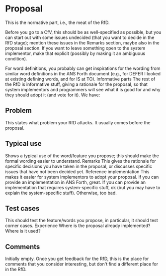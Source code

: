 # Proposal

This is the normative part, i.e., the meat of the RfD.

Before you go to a CfV, this should be as well-specified as possible, but you can start out with some issues undecided (that you want to decide in the RfD stage); mention these issues in the Remarks section, maybe also in the proposal section. If you want to leave something open to the system implementor, make that explicit (possibly by making it an ambiguous condition).

For word definitions, you probably can get inspirations for the wording from similar word definitions in the ANS Forth document (e.g., for DEFER I looked at existing defining words, and for IS at TO).
Informative parts
The rest of the RfD is informative stuff, giving a rationale for the proposal, so that system implementors and programmers will see what it is good for and why they should adopt it (and vote for it). We have:

## Problem

This states what problem your RfD attacks. It usually comes before the proposal.

## Typical use

Shows a typical use of the word/feature you propose; this should make the formal wording easier to understand.
Remarks
This gives the rationale for specific decisions you have taken in the proposal, or discusses specific issues that have not been decided yet.
Reference implementation
This makes it easier for system implementors to adopt your proposal. If you can provide an implementation in ANS Forth, great. If you can provide an implementation that requires system-specific stuff, ok (but you may have to explain the system-specific stuff). Otherwise, too bad.

## Test cases

This should test the feature/words you propose, in particular, it should test corner cases.
Experience
Where is the proposal already implemented? Where is it used?

## Comments

Initially empty. Once you get feedback for the RfD, this is the place for comments that you consider interesting, but don't find a different place for in the RfD. 
